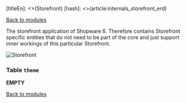 [titleEn]: <>(Storefront)
[hash]: <>(article:internals_storefront_erd)

[Back to modules](./../10-modules.md)

The storefront application of Shopware 6.
Therefore contains Storefront specific entities that do not need to be part of the core and just support inner workings of this particular Storefront.

![Storefront](./dist/erd-shopware-storefront.png)


### Table `theme`

__EMPTY__


[Back to modules](./../10-modules.md)
